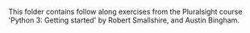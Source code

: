 This folder contains follow along exercises from the Pluralsight course 'Python 3: Getting started' by Robert Smallshire, and Austin Bingham.